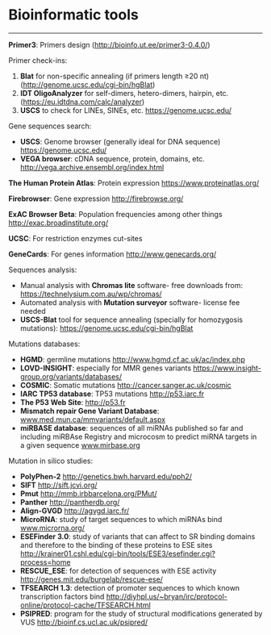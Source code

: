 # Bioinformatic tools
----------


**Primer3**: Primers design (http://bioinfo.ut.ee/primer3-0.4.0/)

Primer check-ins: 
1.	**Blat** for non-specific annealing (if primers length ≥20 nt) (http://genome.ucsc.edu/cgi-bin/hgBlat)
2.	**IDT OligoAnalyzer** for self-dimers, hetero-dimers, hairpin, etc. (https://eu.idtdna.com/calc/analyzer)
3.	**USCS** to check for LINEs, SINEs, etc. https://genome.ucsc.edu/

Gene sequences search:   
 - **USCS**: Genome browser (generally ideal for DNA sequence) https://genome.ucsc.edu/   
 - **VEGA browser**: cDNA sequence, protein, domains, etc. http://vega.archive.ensembl.org/index.html

**The Human Protein Atlas**: Protein expression https://www.proteinatlas.org/   

**Firebrowser**: Gene expression http://firebrowse.org/   

**ExAC Browser Beta**: Population frequencies among other things http://exac.broadinstitute.org/   

**UCSC**: For restriction enzymes cut-sites

**GeneCards**: For genes information http://www.genecards.org/

Sequences analysis:
-	Manual analysis with **Chromas lite** software- free downloads from: https://technelysium.com.au/wp/chromas/
-	Automated analysis with **Mutation surveyor** software- license fee needed
-	**USCS-Blat** tool for sequence annealing (specially for homozygosis mutations): https://genome.ucsc.edu/cgi-bin/hgBlat

Mutations databases:
-	**HGMD**: germline mutations  http://www.hgmd.cf.ac.uk/ac/index.php
-	**LOVD-INSIGHT**: especially for MMR genes variants https://www.insight-group.org/variants/databases/
-	**COSMIC**: Somatic mutations http://cancer.sanger.ac.uk/cosmic
-	**IARC TP53 database**: TP53 mutations http://p53.iarc.fr
-	**The P53 Web Site**: http://p53.fr
-	**Mismatch repair Gene Variant Database**: www.med.mun.ca/mmvariants/default.aspx
-	**miRBASE database**: sequences  of all miRNAs published so far and including miRBAse Registry and microcosm to predict miRNA targets in a given sequence www.mirbase.org

Mutation in silico studies:

-	**PolyPhen-2** http://genetics.bwh.harvard.edu/pph2/
-	**SIFT** http://sift.jcvi.org/
-	**Pmut** http://mmb.irbbarcelona.org/PMut/
-	**Panther** http://pantherdb.org/
-	**Align-GVGD** http://agvgd.iarc.fr/
-	**MicroRNA**: study of target sequences to which miRNAs bind www.microrna.org/
-	**ESEFinder 3.0**: study of variants that can affect to SR binding domains and therefore to the binding of these proteins to ESE sites http://krainer01.cshl.edu/cgi-bin/tools/ESE3/esefinder.cgi?process=home
-	**RESCUE_ESE**: for detection of sequences with ESE activity http://genes.mit.edu/burgelab/rescue-ese/
-	**TFSEARCH 1.3**: detection of promoter sequences to which known transcription factors bind http://diyhpl.us/~bryan/irc/protocol-online/protocol-cache/TFSEARCH.html
-	**PSIPRED**: program for the study of structural modifications generated by VUS http://bioinf.cs.ucl.ac.uk/psipred/
